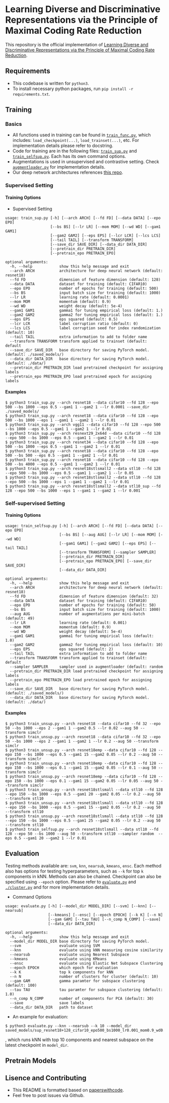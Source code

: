 # Learning Diverse and Discriminative Representations via the Principle of Maximal Coding Rate Reduction
This repository is the official implementation of [Learning Diverse and Discriminative Representations via the Principle of Maximal Coding Rate Reduction](link).

## Requirements
- This codebase is written for `python3`.
- To install necessary python packages, run `pip install -r requirements.txt`.


## Training
### Basics
- All functions used in training can be found in [`train_func.py`](./train_func.py), which includes: `load_checkpoint(...)`, `load_trainset(...)`, etc. For implementation details please refer to docstring. 
- Code for training are in the following files: [`train_sup.py`](./train_sup.py) and [`train_selfsup.py`](./train_selfsup.py). Each has its own command options. 
- Augmentations is used in unsupervised and contrastive setting. Check [`augmentloader.py`](./augmentloader.py) for implementation details. 
- Our deep network architectures references [this repo](https://github.com/akamaster/pytorch_resnet_cifar10).

### Supervised Setting
#### Training Options
- Supervised Setting
```
usage: train_sup.py [-h] [--arch ARCH] [--fd FD] [--data DATA] [--epo EPO]
                    [--bs BS] [--lr LR] [--mom MOM] [--wd WD] [--gam1 GAM1]
                    [--gam2 GAM2] [--eps EPS] [--lcr LCR] [--lcs LCS]
                    [--tail TAIL] [--transform TRANSFORM]
                    [--save_dir SAVE_DIR] [--data_dir DATA_DIR]
                    [--pretrain_dir PRETRAIN_DIR]
                    [--pretrain_epo PRETRAIN_EPO]

optional arguments:
  -h, --help            show this help message and exit
  --arch ARCH           architecture for deep neural network (default: resnet18)
  --fd FD               dimension of feature dimension (default: 128)
  --data DATA           dataset for training (default: CIFAR10)
  --epo EPO             number of epochs for training (default: 500)
  --bs BS               input batch size for training (default: 1000)
  --lr LR               learning rate (default: 0.0001)
  --mom MOM             momentum (default: 0.9)
  --wd WD               weight decay (default: 5e-4)
  --gam1 GAM1           gamma1 for tuning empirical loss (default: 1.)
  --gam2 GAM2           gamma2 for tuning empirical loss (default: 1.)
  --eps EPS             eps squared (default: 0.5)
  --lcr LCR             label corruption ratio (default: 0)
  --lcs LCS             label corruption seed for index randomization (default: 10)
  --tail TAIL           extra information to add to folder name
  --transform TRANSFORM transform applied to trainset (default: default
  --save_dir SAVE_DIR   base directory for saving PyTorch model. (default: ./saved_models/)
  --data_dir DATA_DIR   base directory for saving PyTorch model. (default: ./data/)
  --pretrain_dir PRETRAIN_DIR load pretrained checkpoint for assigning labels
  --pretrain_epo PRETRAIN_EPO load pretrained epoch for assigning labels
```
#### Examples
```
$ python3 train_sup.py --arch resnet18 --data cifar10 --fd 128 --epo 500 --bs 1000 --eps 0.5 --gam1 1 --gam2 1 --lr 0.0001 --save_dir ./saved_models/
$ python3 train_sup.py --arch resnet18 --data cifar10 --fd 128 --epo 500 --bs 1000 --eps 1 --gam1 1 --gam2 1 --lr 0.01
$ python3 train_sup.py --arch vgg11 --data cifar10 --fd 128 --epo 500 --bs 1000 --eps 0.5 --gam1 1 --gam2 1 --lr 0.01
$ python3 train_sup.py --arch resnext29_2x64d --data cifar10 --fd 128 --epo 500 --bs 1000 --eps 0.5 --gam1 1 --gam2 1 --lr 0.01
$ python3 train_sup.py --arch resnet34 --data cifar10 --fd 128 --epo 500 --bs 1000 --eps 0.5 --gam1 1 --gam2 1 --lr 0.01
$ python3 train_sup.py --arch resnet18 --data cifar10 --fd 128 --epo 500 --bs 500 --eps 0.5 --gam1 1 --gam2 1 --lr 0.01
$ python3 train_sup.py --arch resnet18 --data cifar10 --fd 128 --epo 500 --bs 4000 --eps 0.5 --gam1 1 --gam2 1 --lr 0.01
$ python3 train_sup.py --arch resnet18stlsmall2 --data stl10 --fd 128 --epo 500 --bs 1000 --eps 0.5 --gam1 1 --gam2 1 --lr 0.05
$ python3 train_sup.py --arch resnet18stlsmall2 --data stl10 --fd 128 --epo 500 --bs 1000 --eps 1 --gam1 1 --gam2 1 --lr 0.01
$ python3 train_sup.py --arch resnet18stlsmall2 --data stl10_sup --fd 128 --epo 500 --bs 1000 --eps 1 --gam1 1 --gam2 1 --lr 0.001
```

### Self-supervised Setting
#### Training Options
```
usage: train_selfsup.py [-h] [--arch ARCH] [--fd FD] [--data DATA] [--epo EPO]
                        [--bs BS] [--aug AUG] [--lr LR] [--mom MOM] [--wd WD]
                        [--gam1 GAM1] [--gam2 GAM2] [--eps EPS] [--tail TAIL]
                        [--transform TRANSFORM] [--sampler SAMPLER]
                        [--pretrain_dir PRETRAIN_DIR]
                        [--pretrain_epo PRETRAIN_EPO] [--save_dir SAVE_DIR]
                        [--data_dir DATA_DIR]

optional arguments:
  -h, --help            show this help message and exit
  --arch ARCH           architecture for deep neural network (default: resnet18)
  --fd FD               dimension of feature dimension (default: 32)
  --data DATA           dataset for training (default: CIFAR10)
  --epo EPO             number of epochs for training (default: 50)
  --bs BS               input batch size for training (default: 1000)
  --aug AUG             number of augmentations per mini-batch (default: 49)
  --lr LR               learning rate (default: 0.001)
  --mom MOM             momentum (default: 0.9)
  --wd WD               weight decay (default: 5e-4)
  --gam1 GAM1           gamma1 for tuning empirical loss (default: 1.0)
  --gam2 GAM2           gamma2 for tuning empirical loss (default: 10)
  --eps EPS             eps squared (default: 2)
  --tail TAIL           extra information to add to folder name
  --transform TRANSFORM transform applied to trainset (default: default
  --sampler SAMPLER     sampler used in augmentloader (default: random
  --pretrain_dir PRETRAIN_DIR load pretrained checkpoint for assigning labels
  --pretrain_epo PRETRAIN_EPO load pretrained epoch for assigning labels
  --save_dir SAVE_DIR   base directory for saving PyTorch model. (default: ./saved_models/)
  --data_dir DATA_DIR   base directory for saving PyTorch model. (default: ./data/)
```
#### Examples
```
$ python3 train_unsup.py --arch resnet18 --data cifar10 --fd 32 --epo 50 --bs 1000 --eps 2 --gam1 1 --gam2 0.5 --lr 0.02 --aug 50 --transform simclr
$ python3 train_unsup.py --arch resnet18 --data cifar10 --fd 32 --epo 50 --bs 1000 --eps 2 --gam1 1 --gam2 1 --lr 0.2 --aug 50 --transform simclr
$ python3 train_unsup.py --arch resnet18emp --data cifar10 --fd 128 --epo 150 --bs 1000 --eps 0.5 --gam1 15 --gam2 0.05 --lr 0.2 --aug 50 --transform simclr
$ python3 train_unsup.py --arch resnet18emp --data cifar10 --fd 128 --epo 150 --bs 1000 --eps 0.1 --gam1 15 --gam2 0.05 --lr 0.1 --aug 50 --transform simclr
$ python3 train_unsup.py --arch resnet18emp --data cifar10 --fd 128 --epo 150 --bs 1000 --eps 0.1 --gam1 15 --gam2 0.05 --lr 0.05 --aug 50 --transform simclr
$ python3 train_unsup.py --arch resnet18stlsmall --data stl10 --fd 128 --epo 150 --bs 1000 --eps 0.5 --gam1 20 --gam2 0.05 --lr 0.2 --aug 50 --transform stl10
$ python3 train_unsup.py --arch resnet18stlsmall --data stl10 --fd 128 --epo 150 --bs 1000 --eps 0.5 --gam1 15 --gam2 0.05 --lr 0.2 --aug 50 --transform stl10 
$ python3 train_unsup.py --arch resnet18stlsmall --data stl10 --fd 128 --epo 150 --bs 1000 --eps 0.5 --gam1 25 --gam2 0.05 --lr 0.2 --aug 50 --transform stl10 
$ python3 train_selfsup.py --arch resnet18stlsmall --data stl10 --fd 128 --epo 50 --bs 1000 --aug 50 --transform stl10 --sampler random  --eps 0.5 --gam1 20 --gam2 1 --lr 0.01
```


## Evaluation
Testing methods available are: `svm`, `knn`, `nearsub`, `kmeans`, `ensc`. Each method also has options for testing hyperparameters, such as `--k` for top `k` components in kNN. Methods can also be chained. Checkpoint can also be specified using `--epoch` option. Please refer to [`evaluate.py`](./evaluate.py) and [`./cluster.py`](./cluster.py) and for more implementation details. 
- Command Options
```
usage: evaluate.py [-h] [--model_dir MODEL_DIR] [--svm] [--knn] [--nearsub]
                   [--kmeans] [--ensc] [--epoch EPOCH] [--k K] [--n N]
                   [--gam GAM] [--tau TAU] [--n_comp N_COMP] [--save]
                   [--data_dir DATA_DIR]

optional arguments:
  -h, --help            show this help message and exit
  --model_dir MODEL_DIR base directory for saving PyTorch model.
  --svm                 evaluate using SVM
  --knn                 evaluate using kNN measuring cosine similarity
  --nearsub             evaluate using Nearest Subspace
  --kmeans              evaluate using KMeans
  --ensc                evaluate using Elastic Net Subspace Clustering
  --epoch EPOCH         which epoch for evaluation
  --k K                 top k components for kNN
  --n N                 number of clusters for cluster (default: 10)
  --gam GAM             gamma paramter for subspace clustering (default: 100)
  --tau TAU             tau paramter for subspace clustering (default: 1.0)
  --n_comp N_COMP       number of components for PCA (default: 30)
  --save                save labels
  --data_dir DATA_DIR   path to dataset
```
- An example for evaluation:
```
$ python3 evaluate.py --knn --nearsub --k 10 --model_dir saved_models/sup_resnet18+128_cifar10_epo500_bs1000_lr0.001_mom0.9_wd0.0005_gam11.0_gam210.0_eps0.5_lcr0
```
, which runs kNN with top 10 components and nearest subspace on the latest checkpoint in `model_dir`.


## Pretrain Models



## Lisence and Contributing
- This README is formatted based on [paperswithcode](https://github.com/paperswithcode/releasing-research-code).
- Feel free to post issues via Github. 


